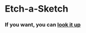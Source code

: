 # Etch-a-Sketch
 
 <h3 style" font-variant: small-caps;"> If you want, you can <a href="https://ahmetufukkurt.github.io/Etch-a-Sketch/" target=_blank>look it up</a></h1>
